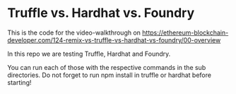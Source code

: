 # Truffle vs. Hardhat vs. Foundry

This is the code for the video-walkthrough on https://ethereum-blockchain-developer.com/124-remix-vs-truffle-vs-hardhat-vs-foundry/00-overview

In this repo we are testing Truffle, Hardhat and Foundry.


You can run each of those with the respective commands in the sub directories. Do not forget to run npm install in truffle or hardhat before starting!

